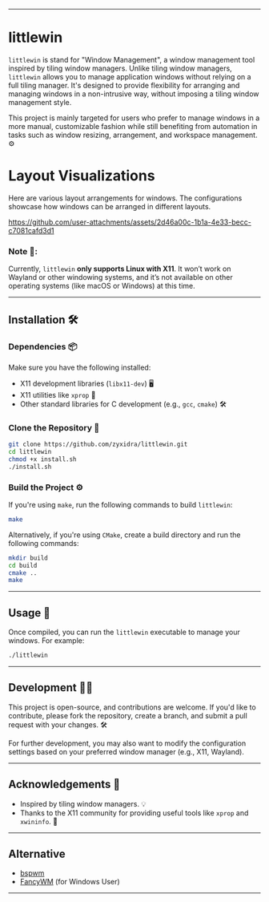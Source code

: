 
---

# littlewin

`littlewin` is stand for "Window Management",  a window management tool inspired by tiling window managers. Unlike tiling window managers, `littlewin` allows you to manage application windows without relying on a full tiling manager. It's designed to provide flexibility for arranging and managing windows in a non-intrusive way, without imposing a tiling window management style.

This project is mainly targeted for users who prefer to manage windows in a more manual, customizable fashion while still benefiting from automation in tasks such as window resizing, arrangement, and workspace management. ⚙️

# Layout Visualizations

Here are various layout arrangements for windows. The configurations showcase how windows can be arranged in different layouts.

https://github.com/user-attachments/assets/2d46a00c-1b1a-4e33-becc-c7081cafd3d1


### Note 📌:  
Currently, `littlewin` **only supports Linux with X11**. It won’t work on Wayland or other windowing systems, and it’s not available on other operating systems (like macOS or Windows) at this time.

---

## Installation 🛠️

### Dependencies 📦

Make sure you have the following installed:
- X11 development libraries (`libx11-dev`) 🖥️
- X11 utilities like `xprop` 🔧
- Other standard libraries for C development (e.g., `gcc`, `cmake`) 🛠️

### Clone the Repository 📂

```bash
git clone https://github.com/zyxidra/littlewin.git
cd littlewin
chmod +x install.sh
./install.sh
```

### Build the Project ⚙️

If you're using `make`, run the following commands to build `littlewin`:

```bash
make
```

Alternatively, if you're using `CMake`, create a build directory and run the following commands:

```bash
mkdir build
cd build
cmake ..
make
```

---

## Usage 🚀

Once compiled, you can run the `littlewin` executable to manage your windows. For example:

```bash
./littlewin
```

---

## Development 🧑‍💻

This project is open-source, and contributions are welcome. If you'd like to contribute, please fork the repository, create a branch, and submit a pull request with your changes. 🛠️

For further development, you may also want to modify the configuration settings based on your preferred window manager (e.g., X11, Wayland).

---

## Acknowledgements 🙏

- Inspired by tiling window managers. 💡
- Thanks to the X11 community for providing useful tools like `xprop` and `xwininfo`. 👏

---

## Alternative 

- [bspwm](https://github.com/baskerville/bspwm)
- [FancyWM](https://github.com/FancyWM/fancywm) (for Windows User)


---
